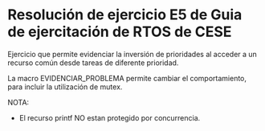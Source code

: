 # Resolución de ejercicio E5 de Guia de ejercitación de RTOS de CESE

Ejercicio que permite evidenciar la inversión de prioridades al acceder a un recurso común desde tareas de diferente prioridad.

La macro EVIDENCIAR_PROBLEMA permite cambiar el comportamiento, para incluir la utilización de mutex.

NOTA:
* El recurso printf NO estan protegido por concurrencia.